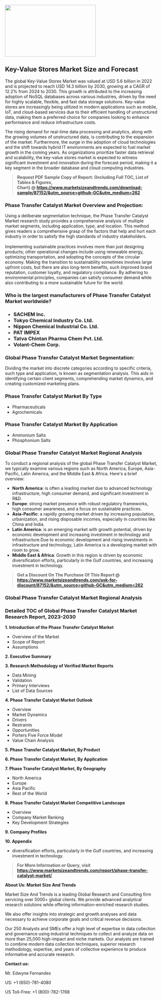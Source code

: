 <p><img class="alignnone size-medium wp-image-20088" src="https://ffe5etoiles.com/wp-content/uploads/2024/12/MST1-300x171.png" alt="" width="300" height="171" /></p><h2>Key-Value Stores Market Size and Forecast</h2><p>The global Key-Value Stores Market was valued at USD 5.6 billion in 2022 and is projected to reach USD 14.3 billion by 2030, growing at a CAGR of 12.2% from 2024 to 2030. This growth is attributed to the increasing adoption of NoSQL databases across various industries, driven by the need for highly scalable, flexible, and fast data storage solutions. Key-value stores are increasingly being utilized in modern applications such as mobile, IoT, and cloud-based services due to their efficient handling of unstructured data, making them a preferred choice for companies looking to enhance performance and reduce infrastructure costs.</p><p>The rising demand for real-time data processing and analytics, along with the growing volumes of unstructured data, is contributing to the expansion of the market. Furthermore, the surge in the adoption of cloud technologies and the shift towards hybrid IT environments are expected to fuel market growth in the coming years. As organizations prioritize faster data retrieval and scalability, the key-value stores market is expected to witness significant investment and innovation during the forecast period, making it a key segment in the broader database and cloud computing industries.</p></p><blockquote id="" class=""><strong>Request PDF Sample Copy of Report: (Including Full TOC, List of Tables &amp; Figures, Chart)&nbsp;@&nbsp;<strong><a href="https://www.marketsizeandtrends.com/download-sample/87152/&utm_source=github-GC&utm_medium=262" target="_blank">https://www.marketsizeandtrends.com/download-sample/87152/&utm_source=github-GC&utm_medium=262</a></strong></strong></blockquote><h3 id="" class="">Phase Transfer Catalyst Market&nbsp;Overview and Projection:</h3><p id="" class="">Using a deliberate segmentation technique, the Phase Transfer Catalyst Market research study provides a comprehensive analysis of multiple market segments, including application, type, and location. This method gives readers a comprehensive grasp of the factors that help and hurt each industry in order to satisfy the high standards of industry stakeholders. <br /> <br />Implementing sustainable practices involves more than just designing products; other operational changes include using renewable energy, optimizing transportation, and adopting the concepts of the circular economy. Making the transition to sustainability sometimes involves large upfront costs, but there are also long-term benefits, such improved brand reputation, customer loyalty, and regulatory compliance. By adhering to environmental principles, companies can satisfy consumer demand while also contributing to a more sustainable future for the world.</p><h3 id="" class="">Who is the largest manufacturers of&nbsp;Phase Transfer Catalyst Market worldwide?</h3><h3 class=""><p><ul><li>SACHEM Inc. </li><li> Tokyo Chemical Industry Co. Ltd. </li><li> Nippon Chemical Industrial Co. Ltd. </li><li> PAT IMPEX </li><li> Tatva Chintan Pharma Chem Pvt. Ltd. </li><li> Volant-Chem Corp.</li></ul></p></h3><h3 id="" class="">Global&nbsp;Phase Transfer Catalyst Market Segmentation:</h3><p id="" class="">Dividing the market into discrete categories according to specific criteria, such type and application, is known as segmentation analysis. This aids in identifying certain client segments, comprehending market dynamics, and creating customized marketing plans.</p><h3 id="" class="">Phase Transfer Catalyst Market&nbsp;By Type</h3><p><p><ul><li>Pharmaceuticals </li><li> Agrochemicals</p></li></ul></p></p><h3 id="" class="">Phase Transfer Catalyst Market&nbsp;By Application</h3><p class=""><p><ul><li>Ammonium Salts </li><li> Phosphonium Salts</li></ul></p></p><h3 id="" class="">Global Phase Transfer Catalyst Market Regional Analysis</h3><p id="" class="">To conduct a regional analysis of the global Phase Transfer Catalyst Market, we typically examine various regions such as North America, Europe, Asia-Pacific, Latin America, and the Middle East &amp; Africa. Here's a brief overview:</p><ul><li><strong>North America</strong>: is often a leading market due to advanced technology infrastructure, high consumer demand, and significant investment in R&amp;D.</li><li><strong>Europe</strong>: strong market presence with robust regulatory frameworks, high consumer awareness, and a focus on sustainable practices.</li><li><strong>Asia-Pacific</strong>: a rapidly growing market driven by increasing population, urbanization, and rising disposable incomes, especially in countries like China and India.</li><li><strong>Latin America</strong>: is an emerging market with growth potential, driven by economic development and increasing investment in technology and infrastructure.Due to economic development and rising investments in infrastructure and technology, Latin America is a developing market with room to grow.</li><li><strong>Middle East &amp; Africa</strong>: Growth in this region is driven by economic diversification efforts, particularly in the Gulf countries, and increasing investment in technology.</li></ul><blockquote id="" class=""><strong>Get a Discount On The Purchase Of This Report @ <strong><a href="https://www.marketsizeandtrends.com/ask-for-discount/87152/&utm_source=github-GC&utm_medium=262" target="_blank">https://www.marketsizeandtrends.com/ask-for-discount/87152/&utm_source=github-GC&utm_medium=262</a></strong></strong></blockquote><h3 id="" class="">Global Phase Transfer Catalyst Market Regional Analysis</h3><h3 id="" class="">Detailed TOC of Global Phase Transfer Catalyst Market Research Report, 2023-2030</h3><p id="" class=""><strong>1. Introduction of the Phase Transfer Catalyst Market</strong></p><ul><li>Overview of the Market</li><li>Scope of Report</li><li>Assumptions</li></ul><p id="" class=""><strong>2. Executive Summary</strong></p><p id="" class=""><strong>3. Research Methodology of Verified Market Reports</strong></p><ul><li>Data Mining</li><li>Validation</li><li>Primary Interviews</li><li>List of Data Sources</li></ul><p id="" class=""><strong>4. Phase Transfer Catalyst Market Outlook</strong></p><ul><li>Overview</li><li>Market Dynamics</li><li>Drivers</li><li>Restraints</li><li>Opportunities</li><li>Porters Five Force Model</li><li>Value Chain Analysis</li></ul><p id="" class=""><strong>5. Phase Transfer Catalyst Market, By Product</strong></p><p id="" class=""><strong>6. Phase Transfer Catalyst Market, By Application</strong></p><p id="" class=""><strong>7. Phase Transfer Catalyst Market, By Geography</strong></p><ul><li>North America</li><li>Europe</li><li>Asia Pacific</li><li>Rest of the World</li></ul><p id="" class=""><strong>8. Phase Transfer Catalyst Market Competitive Landscape</strong></p><ul><li>Overview</li><li>Company Market Ranking</li><li>Key Development Strategies</li></ul><p id="" class=""><strong>9. Company Profiles</strong></p><p id="" class=""><strong>10. Appendix</strong></p><ul><li>diversification efforts, particularly in the Gulf countries, and increasing investment in technology.</li></ul><blockquote id="" class=""><strong>For More Information or Query, visit <strong><strong><a href="https://www.marketsizeandtrends.com/report/phase-transfer-catalyst-market/" target="_blank">https://www.marketsizeandtrends.com/report/phase-transfer-catalyst-market/</a></strong></strong></strong></blockquote><p id="" class=""><strong>About Us: Market Size And Trends</strong></p><p id="" class="">Market Size And Trends is a leading Global Research and Consulting firm servicing over 5000+ global clients. We provide advanced analytical research solutions while offering information-enriched research studies.</p><p id="" class="">We also offer insights into strategic and growth analyses and data necessary to achieve corporate goals and critical revenue decisions.</p><p id="" class="">Our 250 Analysts and SMEs offer a high level of expertise in data collection and governance using industrial techniques to collect and analyze data on more than 25,000 high-impact and niche markets. Our analysts are trained to combine modern data collection techniques, superior research methodology, expertise, and years of collective experience to produce informative and accurate research.</p><p id="" class=""><strong>Contact us:</strong></p><p id="" class="">Mr. Edwyne Fernandes</p><p id="" class="">US: +1 (650)-781-4080</p><p id="" class="">US Toll-Free: +1 (800)-782-1768</p>
